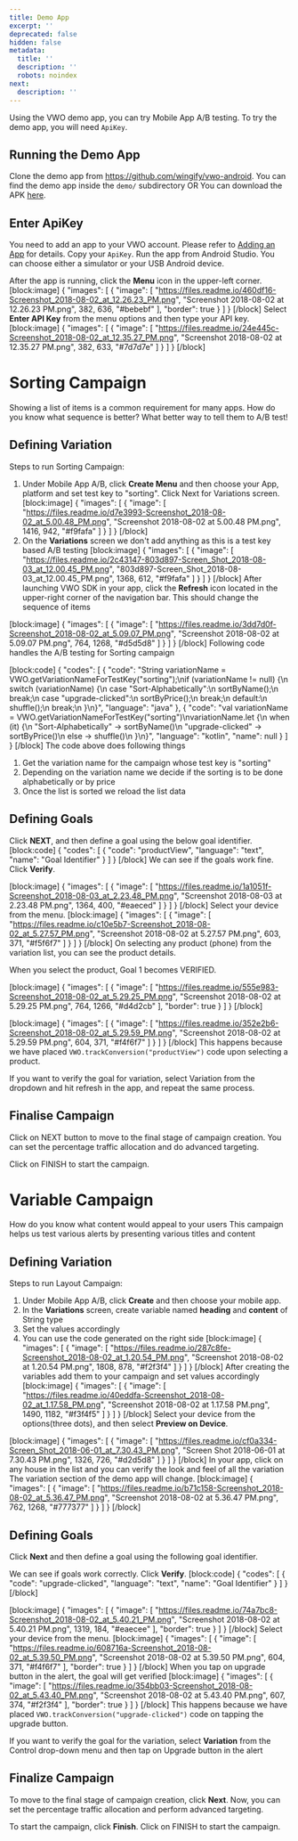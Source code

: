 ```yaml
---
title: Demo App
excerpt: ''
deprecated: false
hidden: false
metadata:
  title: ''
  description: ''
  robots: noindex
next:
  description: ''
---
```

Using the VWO demo app, you can try Mobile App A/B testing.
To try the demo app, you will need ```ApiKey```.

## Running the Demo App
Clone the demo app from https://github.com/wingify/vwo-android.
You can find the demo app inside the ``demo/`` subdirectory
OR
You can download the APK [here](https://github.com/wingify/vwo-android/releases/download/v2.4.2/demo-release.apk). 


## Enter ApiKey
You need to add an app to your VWO account. Please refer to [Adding an App](ref:android-adding-an-app) for details.
Copy your ```ApiKey```.
Run the app from Android Studio. You can choose either a simulator or your USB Android device.

After the app is running, click the **Menu** icon in the upper-left corner.
[block:image]
{
  "images": [
    {
      "image": [
        "https://files.readme.io/460df16-Screenshot_2018-08-02_at_12.26.23_PM.png",
        "Screenshot 2018-08-02 at 12.26.23 PM.png",
        382,
        636,
        "#bebebf"
      ],
      "border": true
    }
  ]
}
[/block]
Select **Enter API Key** from the menu options and then type your API key.
[block:image]
{
  "images": [
    {
      "image": [
        "https://files.readme.io/24e445c-Screenshot_2018-08-02_at_12.35.27_PM.png",
        "Screenshot 2018-08-02 at 12.35.27 PM.png",
        382,
        633,
        "#7d7d7e"
      ]
    }
  ]
}
[/block]
# Sorting Campaign
Showing a list of items is a common requirement for many apps.
How do you know what sequence is better? What better way to tell them to A/B test!

## Defining Variation
Steps to run Sorting Campaign:
1. Under Mobile App A/B, click **Create Menu** and then choose your App, platform and set test key to "sorting". Click Next for Variations screen.
[block:image]
{
  "images": [
    {
      "image": [
        "https://files.readme.io/d7e3993-Screenshot_2018-08-02_at_5.00.48_PM.png",
        "Screenshot 2018-08-02 at 5.00.48 PM.png",
        1416,
        942,
        "#f9fafa"
      ]
    }
  ]
}
[/block]
2. On the **Variations** screen we don't add anything as this is a test key based A/B testing
[block:image]
{
  "images": [
    {
      "image": [
        "https://files.readme.io/2c43147-803d897-Screen_Shot_2018-08-03_at_12.00.45_PM.png",
        "803d897-Screen_Shot_2018-08-03_at_12.00.45_PM.png",
        1368,
        612,
        "#f9fafa"
      ]
    }
  ]
}
[/block]
After launching VWO SDK in your app, click the **Refresh** icon located in the upper-right corner of the navigation bar.
This should change the sequence of items

[block:image]
{
  "images": [
    {
      "image": [
        "https://files.readme.io/3dd7d0f-Screenshot_2018-08-02_at_5.09.07_PM.png",
        "Screenshot 2018-08-02 at 5.09.07 PM.png",
        764,
        1268,
        "#d5d5d8"
      ]
    }
  ]
}
[/block]
Following code handles the A/B testing for Sorting campaign


[block:code]
{
  "codes": [
    {
      "code": "String variationName = VWO.getVariationNameForTestKey(\"sorting\");\nif (variationName != null) {\n  switch (variationName) {\n    case \"Sort-Alphabetically\":\n      sortByName();\n      break;\n    case \"upgrade-clicked\":\n      sortByPrice();\n      break;\n    default:\n      shuffle();\n      break;\n  }\n}",
      "language": "java"
    },
    {
      "code": "val variationName = VWO.getVariationNameForTestKey(\"sorting\")\nvariationName.let {\n  when (it) {\n    \"Sort-Alphabetically\" -> sortByName()\n    \"upgrade-clicked\" -> sortByPrice()\n    else -> shuffle()\n  }\n}",
      "language": "kotlin",
      "name": null
    }
  ]
}
[/block]
The code above does following things
1. Get the variation name for the campaign whose test key is "sorting"
2. Depending on the variation name we decide if the sorting is to be done alphabetically or by price
3. Once the list is sorted we reload the list data

## Defining Goals
Click **NEXT**, and then define a goal using the below goal identifier.
[block:code]
{
  "codes": [
    {
      "code": "productView",
      "language": "text",
      "name": "Goal Identifier"
    }
  ]
}
[/block]
We can see if the goals work fine.
Click **Verify**.

[block:image]
{
  "images": [
    {
      "image": [
        "https://files.readme.io/1a1051f-Screenshot_2018-08-03_at_2.23.48_PM.png",
        "Screenshot 2018-08-03 at 2.23.48 PM.png",
        1364,
        400,
        "#eaeced"
      ]
    }
  ]
}
[/block]
Select your device from the menu.
[block:image]
{
  "images": [
    {
      "image": [
        "https://files.readme.io/c10e5b7-Screenshot_2018-08-02_at_5.27.57_PM.png",
        "Screenshot 2018-08-02 at 5.27.57 PM.png",
        603,
        371,
        "#f5f6f7"
      ]
    }
  ]
}
[/block]
On selecting any product (phone) from the variation list, you can see the product details.

When you select the product, Goal 1 becomes VERIFIED.

[block:image]
{
  "images": [
    {
      "image": [
        "https://files.readme.io/555e983-Screenshot_2018-08-02_at_5.29.25_PM.png",
        "Screenshot 2018-08-02 at 5.29.25 PM.png",
        764,
        1266,
        "#d4d2cb"
      ],
      "border": true
    }
  ]
}
[/block]

[block:image]
{
  "images": [
    {
      "image": [
        "https://files.readme.io/352e2b6-Screenshot_2018-08-02_at_5.29.59_PM.png",
        "Screenshot 2018-08-02 at 5.29.59 PM.png",
        604,
        371,
        "#f4f6f7"
      ]
    }
  ]
}
[/block]
This happens because we have placed ```VWO.trackConversion("productView")``` code upon selecting a product.

If you want to verify the goal for variation, select Variation from the dropdown and hit refresh in the app, and repeat the same process.

## Finalise Campaign
Click on NEXT button to move to the final stage of campaign creation. You can set the percentage traffic allocation and do advanced targeting.

Click on FINISH to start the campaign.

# Variable Campaign
How do you know what content would appeal to your users
This campaign helps us test various alerts by presenting various titles and content

## Defining Variation
Steps to run Layout Campaign:
1. Under Mobile App A/B, click **Create** and then choose your mobile app.
2. In the **Variations** screen, create variable named **heading** and **content** of String type
3. Set the values accordingly
4. You can use the code generated on the right side
[block:image]
{
  "images": [
    {
      "image": [
        "https://files.readme.io/287c8fe-Screenshot_2018-08-02_at_1.20.54_PM.png",
        "Screenshot 2018-08-02 at 1.20.54 PM.png",
        1808,
        878,
        "#f2f3f4"
      ]
    }
  ]
}
[/block]
After creating the variables add them to your campaign and set values accordingly
[block:image]
{
  "images": [
    {
      "image": [
        "https://files.readme.io/40eddfa-Screenshot_2018-08-02_at_1.17.58_PM.png",
        "Screenshot 2018-08-02 at 1.17.58 PM.png",
        1490,
        1182,
        "#f3f4f5"
      ]
    }
  ]
}
[/block]
Select your device from the options(three dots), and then select **Preview on Device**.

[block:image]
{
  "images": [
    {
      "image": [
        "https://files.readme.io/cf0a334-Screen_Shot_2018-06-01_at_7.30.43_PM.png",
        "Screen Shot 2018-06-01 at 7.30.43 PM.png",
        1326,
        726,
        "#d2d5d8"
      ]
    }
  ]
}
[/block]
In your app, click on any house in the list and you can verify the look and feel of all the variation
The variation section of the demo app will change.
[block:image]
{
  "images": [
    {
      "image": [
        "https://files.readme.io/b71c158-Screenshot_2018-08-02_at_5.36.47_PM.png",
        "Screenshot 2018-08-02 at 5.36.47 PM.png",
        762,
        1268,
        "#777377"
      ]
    }
  ]
}
[/block]
## Defining Goals
Click **Next** and then define a goal using the following goal identifier.

We can see if goals work correctly.
Click **Verify**.
[block:code]
{
  "codes": [
    {
      "code": "upgrade-clicked",
      "language": "text",
      "name": "Goal Identifier"
    }
  ]
}
[/block]

[block:image]
{
  "images": [
    {
      "image": [
        "https://files.readme.io/74a7bc8-Screenshot_2018-08-02_at_5.40.21_PM.png",
        "Screenshot 2018-08-02 at 5.40.21 PM.png",
        1319,
        184,
        "#eaecee"
      ],
      "border": true
    }
  ]
}
[/block]
Select your device from the menu.
[block:image]
{
  "images": [
    {
      "image": [
        "https://files.readme.io/608716a-Screenshot_2018-08-02_at_5.39.50_PM.png",
        "Screenshot 2018-08-02 at 5.39.50 PM.png",
        604,
        371,
        "#f4f6f7"
      ],
      "border": true
    }
  ]
}
[/block]
When you tap on upgrade button in the alert, the goal will get verified
[block:image]
{
  "images": [
    {
      "image": [
        "https://files.readme.io/354bb03-Screenshot_2018-08-02_at_5.43.40_PM.png",
        "Screenshot 2018-08-02 at 5.43.40 PM.png",
        607,
        374,
        "#f2f3f4"
      ],
      "border": true
    }
  ]
}
[/block]
This happens because we have placed ```VWO.trackConversion("upgrade-clicked")``` code on tapping the upgrade button.

If you want to verify the goal for the variation, select **Variation** from the Control drop-down menu and then tap on Upgrade button in the alert

## Finalize Campaign
To move to the final stage of campaign creation, click **Next**. Now, you can set the percentage traffic allocation and perform advanced targeting.

To start the campaign, click **Finish**.
Click on FINISH to start the campaign.